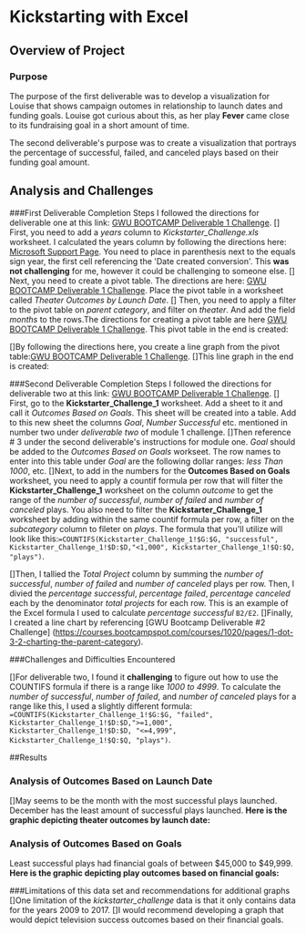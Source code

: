 # Kickstarting with Excel

## Overview of Project

### Purpose
The purpose of the first deliverable was to develop a visualization for Louise that shows campaign outomes in relationship to launch dates and funding goals. Louise got curious about this, as her play **Fever** came close to its fundraising goal in a short amount of time.

The second deliverable's purpose was to create a visualization that portrays the percentage of successful, failed, and canceled plays based on their funding goal amount. 

## Analysis and Challenges
###First Deliverable Completion Steps
I followed the directions for deliverable one at this link: [GWU BOOTCAMP Deliverable 1 Challenge](https://courses.bootcampspot.com/courses/1020/assignments/20753?module_item_id=384168).
[] First, you need to add a *years* column to *Kickstarter_Challenge.xls* worksheet. I calculated the years column by following the directions here: [Microsoft Support Page](https://support.microsoft.com/en-us/office/year-function-c64f017a-1354-490d-981f-578e8ec8d3b9?ui=en-us&rs=en-us&ad=us).  You need to place in parenthesis next to the equals sign year, the first cell referencing the 'Date created conversion'.  This **was not challenging** for me, however it could be challenging to someone else. 
[] Next, you need to create a pivot table. The directions are here: [GWU BOOTCAMP Deliverable 1 Challenge](https://courses.bootcampspot.com/courses/1020/pages/1-dot-3-1-pivoting-toward-success). Place the pivot table in a worksheet called *Theater Outcomes by Launch Date*.
[] Then, you need to apply a filter to the pivot table on *parent category*, and filter on *theater*.  And add the field *months* to the rows.The directions for creating a pivot table are here [GWU BOOTCAMP Deliverable 1 Challenge](https://courses.bootcampspot.com/courses/1020/pages/1-dot-3-2-charting-the-parent-category).
This pivot table in the end is created:

[]By following the directions here, you create a line graph from the pivot table:[GWU BOOTCAMP Deliverable 1 Challenge](https://courses.bootcampspot.com/courses/1020/pages/1-dot-3-2-charting-the-parent-category).
[]This line graph in the end is created:

###Second Deliverable Completion Steps
I followed the directions for deliverable two at this link: [GWU BOOTCAMP Deliverable 1 Challenge](https://courses.bootcampspot.com/courses/1020/assignments/20753?module_item_id=384168).
[] First, go to the **Kickstarter_Challenge_1** worksheet.  Add a sheet to it and call it *Outcomes Based on Goals*. This sheet will be created into a table. Add to this new sheet the columns *Goal*, *Number Successful* etc. mentioned in number two under *deliverable two* of module 1 challenge. 
[]Then reference # 3 under the second deliverable's instructions for module one. *Goal* should be added to the *Outcomes Based on Goals* workseet. The row names to enter into this table under *Goal* are the following dollar ranges: *less Than 1000*, etc.
[]Next, to add in the numbers for the **Outcomes Based on Goals** worksheet,
 you need to apply a countif formula per row that will filter the **Kickstarter_Challenge_1** worksheet on the column *outcome* to get the range of the *number of successful*, *number of failed* and *number of canceled* plays. You also need to filter the **Kickstarter_Challenge_1** worksheet by adding within the same countif formula per row, a filter on the *subcategory* column to fileter on *plays*. The formula that you'll utilize will look like this:`=COUNTIFS(Kickstarter_Challenge_1!$G:$G, "successful", Kickstarter_Challenge_1!$D:$D,"<1,000", Kickstarter_Challenge_1!$Q:$Q, "plays")`.  

 []Then, I tallied the *Total Project* column by summing the *number of successful*, *number of failed* and *number of canceled* plays per row. Then, I divied the *percentage successful*, *percentage failed*, *percentage canceled* each by the denominator *total projects* for each row. This is an example of the Excel formula I used to calculate *percentage successful* `B2/E2`.
 []Finally, I created a line chart by referencing [GWU Bootcamp Deliverable #2 Challenge] (https://courses.bootcampspot.com/courses/1020/pages/1-dot-3-2-charting-the-parent-category).

 ###Challenges and Difficulties Encountered

[]For deliverable two, I found it **challenging** to figure out how to use the COUNTIFS formula if there is a range like *1000 to 4999*.  To calculate the *number of successful*, *number of failed*, and *number of canceled* plays for a range like this, I used a slightly different formula: `=COUNTIFS(Kickstarter_Challenge_1!$G:$G, "failed", Kickstarter_Challenge_1!$D:$D,">=1,000", Kickstarter_Challenge_1!$D:$D, "<=4,999", Kickstarter_Challenge_1!$Q:$Q, "plays")`.

##Results

### Analysis of Outcomes Based on Launch Date
[]May seems to be the month with the most successful plays launched.  December has the least amount of successful plays launched. 
**Here is the graphic depicting theater outcomes by launch date:**

### Analysis of Outcomes Based on Goals

Least successful plays had financial goals of between $45,000 to $49,999.
**Here is the graphic depicting play outcomes based on financial goals:**

###Limitations of this data set and recommendations for additional graphs
[]One limitation of the *kickstarter_challenge* data is that it only contains data for the years 2009 to 2017.
[]I would recommend developing a graph that would depict television success outcomes based on their financial goals.




